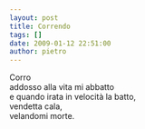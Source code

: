 ```yaml
---
layout: post
title: Correndo
tags: []
date: 2009-01-12 22:51:00
author: pietro
---
```

Corro<br/>addosso alla vita mi abbatto<br/>e quando irata in velocità la batto,<br/>vendetta cala,<br/>velandomi morte.
